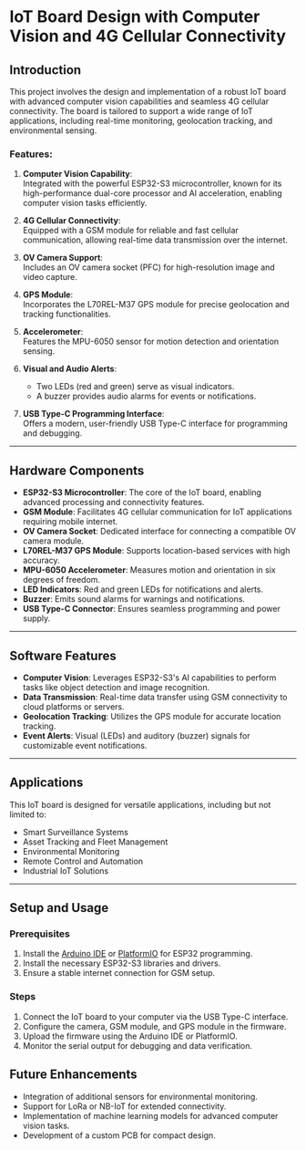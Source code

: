 # IoT Board Design with Computer Vision and 4G Cellular Connectivity

## Introduction

This project involves the design and implementation of a robust IoT board with advanced computer vision capabilities and seamless 4G cellular connectivity. The board is tailored to support a wide range of IoT applications, including real-time monitoring, geolocation tracking, and environmental sensing.

### Features:
1. **Computer Vision Capability**:  
   Integrated with the powerful ESP32-S3 microcontroller, known for its high-performance dual-core processor and AI acceleration, enabling computer vision tasks efficiently.

2. **4G Cellular Connectivity**:  
   Equipped with a GSM module for reliable and fast cellular communication, allowing real-time data transmission over the internet.

3. **OV Camera Support**:  
   Includes an OV camera socket (PFC) for high-resolution image and video capture.

4. **GPS Module**:  
   Incorporates the L70REL-M37 GPS module for precise geolocation and tracking functionalities.

5. **Accelerometer**:  
   Features the MPU-6050 sensor for motion detection and orientation sensing.

6. **Visual and Audio Alerts**:  
   - Two LEDs (red and green) serve as visual indicators.  
   - A buzzer provides audio alarms for events or notifications.

7. **USB Type-C Programming Interface**:  
   Offers a modern, user-friendly USB Type-C interface for programming and debugging.

---

## Hardware Components

- **ESP32-S3 Microcontroller**: The core of the IoT board, enabling advanced processing and connectivity features.
- **GSM Module**: Facilitates 4G cellular communication for IoT applications requiring mobile internet.
- **OV Camera Socket**: Dedicated interface for connecting a compatible OV camera module.
- **L70REL-M37 GPS Module**: Supports location-based services with high accuracy.
- **MPU-6050 Accelerometer**: Measures motion and orientation in six degrees of freedom.
- **LED Indicators**: Red and green LEDs for notifications and alerts.
- **Buzzer**: Emits sound alarms for warnings and notifications.
- **USB Type-C Connector**: Ensures seamless programming and power supply.

---

## Software Features

- **Computer Vision**: Leverages ESP32-S3's AI capabilities to perform tasks like object detection and image recognition.
- **Data Transmission**: Real-time data transfer using GSM connectivity to cloud platforms or servers.
- **Geolocation Tracking**: Utilizes the GPS module for accurate location tracking.
- **Event Alerts**: Visual (LEDs) and auditory (buzzer) signals for customizable event notifications.

---

## Applications

This IoT board is designed for versatile applications, including but not limited to:
- Smart Surveillance Systems
- Asset Tracking and Fleet Management
- Environmental Monitoring
- Remote Control and Automation
- Industrial IoT Solutions

---

## Setup and Usage

### Prerequisites
1. Install the [Arduino IDE](https://www.arduino.cc/en/software) or [PlatformIO](https://platformio.org/) for ESP32 programming.
2. Install the necessary ESP32-S3 libraries and drivers.
3. Ensure a stable internet connection for GSM setup.

### Steps
1. Connect the IoT board to your computer via the USB Type-C interface.
2. Configure the camera, GSM module, and GPS module in the firmware.
3. Upload the firmware using the Arduino IDE or PlatformIO.
4. Monitor the serial output for debugging and data verification.


## Future Enhancements

- Integration of additional sensors for environmental monitoring.
- Support for LoRa or NB-IoT for extended connectivity.
- Implementation of machine learning models for advanced computer vision tasks.
- Development of a custom PCB for compact design.
